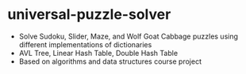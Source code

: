 # universal-puzzle-solver
- Solve Sudoku, Slider, Maze, and Wolf Goat Cabbage puzzles using different implementations of dictionaries
- AVL Tree, Linear Hash Table, Double Hash Table
- Based on algorithms and data structures course project
